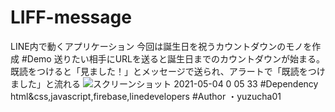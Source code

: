 # LIFF-message
LINE内で動くアプリケーション
今回は誕生日を祝うカウントダウンのモノを作成
#Demo
送りたい相手にURLを送ると誕生日までのカウントダウンが始まる。
既読をつけると「見ました！」とメッセージで送られ、アラートで「既読をつけました」と流れる
![スクリーンショット 2021-05-04 0 05 33](https://user-images.githubusercontent.com/78517616/116894014-8bfd2280-ac6c-11eb-933a-f9d824a2f495.png)
#Dependency
html&css,javascript,firebase,linedevelopers
#Author
・yuzucha01
